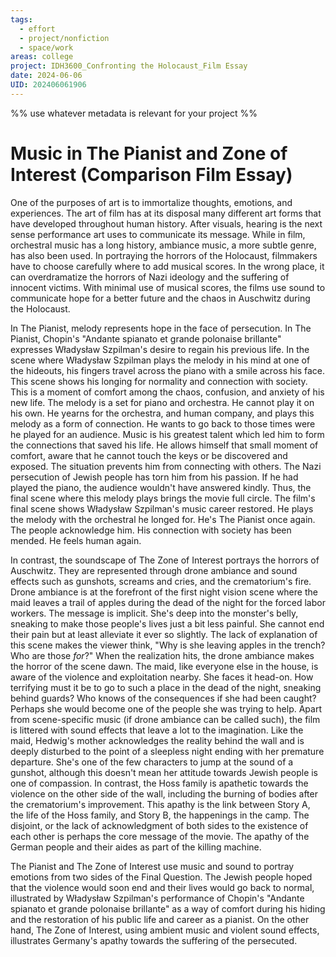 ```yaml
---
tags:
  - effort
  - project/nonfiction
  - space/work
areas: college
project: IDH3600_Confronting the Holocaust_Film Essay
date: 2024-06-06
UID: 202406061906
---
```


%%
use whatever metadata is relevant for your project
%%

# Music in The Pianist and Zone of Interest (Comparison Film Essay)

One of the purposes of art is to immortalize thoughts, emotions, and experiences. The art of film has at its disposal many different art forms that have developed throughout human history. After visuals, hearing is the next sense performance art uses to communicate its message. While in film, orchestral music has a long history, ambiance music, a more subtle genre, has also been used. In portraying the horrors of the Holocaust, filmmakers have to choose carefully where to add musical scores. In the wrong place, it can overdramatize the horrors of Nazi ideology and the suffering of innocent victims. With minimal use of musical scores, the films use sound to communicate hope for a better future and the chaos in Auschwitz during the Holocaust.

In The Pianist, melody represents hope in the face of persecution. In The Pianist, Chopin's "Andante spianato et grande polonaise brillante" expresses Władysław Szpilman's desire to regain his previous life. In the scene where Władysław Szpilman plays the melody in his mind at one of the hideouts, his fingers travel across the piano with a smile across his face. This scene shows his longing for normality and connection with society. This is a moment of comfort among the chaos, confusion, and anxiety of his new life. The melody is a set for piano and orchestra. He cannot play it on his own. He yearns for the orchestra, and human company, and plays this melody as a form of connection. He wants to go back to those times were he played for an audience. Music is his greatest talent which led him to form the connections that saved his life. He allows himself that small moment of comfort, aware that he cannot touch the keys or be discovered and exposed. The situation prevents him from connecting with others. The Nazi persecution of Jewish people has torn him from his passion. If he had played the piano, the audience wouldn't have answered kindly. Thus, the final scene where this melody plays brings the movie full circle. The film's final scene shows Władysław Szpilman's music career restored. He plays the melody with the orchestral he longed for. He's The Pianist once again. The people acknowledge him. His connection with society has been mended. He feels human again.

In contrast, the soundscape of The Zone of Interest portrays the horrors of Auschwitz. They are represented through drone ambiance and sound effects such as gunshots, screams and cries, and the crematorium's fire. Drone ambiance is at the forefront of the first night vision scene where the maid leaves a trail of apples during the dead of the night for the forced labor workers. The message is implicit. She's deep into the monster's belly, sneaking to make those people's lives just a bit less painful. She cannot end their pain but at least alleviate it ever so slightly. The lack of explanation of this scene makes the viewer think, "Why is she leaving apples in the trench? Who are those _for_?" When the realization hits, the drone ambiance makes the horror of the scene dawn. The maid, like everyone else in the house, is aware of the violence and exploitation nearby. She faces it head-on. How terrifying must it be to go to such a place in the dead of the night, sneaking behind guards? Who knows of the consequences if she had been caught? Perhaps she would become one of the people she was trying to help. Apart from scene-specific music (if drone ambiance can be called such), the film is littered with sound effects that leave a lot to the imagination. Like the maid, Hedwig's mother acknowledges the reality behind the wall and is deeply disturbed to the point of a sleepless night ending with her premature departure. She's one of the few characters to jump at the sound of a gunshot, although this doesn't mean her attitude towards Jewish people is one of compassion. In contrast, the Hoss family is apathetic towards the violence on the other side of the wall, including the burning of bodies after the crematorium's improvement. This apathy is the link between Story A, the life of the Hoss family, and Story B, the happenings in the camp. The disjoint, or the lack of acknowledgment of both sides to the existence of each other is perhaps the core message of the movie. The apathy of the German people and their aides as part of the killing machine.

The Pianist and The Zone of Interest use music and sound to portray emotions from two sides of the Final Question. The Jewish people hoped that the violence would soon end and their lives would go back to normal, illustrated by Władysław Szpilman's performance of Chopin's "Andante spianato et grande polonaise brillante" as a way of comfort during his hiding and the restoration of his public life and career as a pianist. On the other hand, The Zone of Interest, using ambient music and violent sound effects, illustrates Germany's apathy towards the suffering of the persecuted.